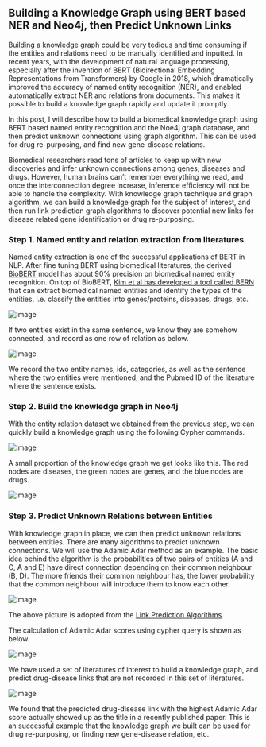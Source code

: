## Building a Knowledge Graph using BERT based NER and Neo4j, then Predict Unknown Links

Building a knowledge graph could be very tedious and time consuming if the entities and relations need to be manually identified and inputted. In recent years, with the development of natural language processing, especially after the invention of BERT (Bidirectional Embedding Representations from Transformers) by Google in 2018, which dramatically improved the accuracy of named entity recognition (NER), and enabled automatically extract NER and relations from documents. This makes it possible to build a knowledge graph rapidly and update it promptly.

In this post, I will describe how to build a biomedical knowledge graph using BERT based named entity recognition and the Noe4j graph database, and then predict unknown connections using graph algorithm. This can be used for drug re-purposing, and find new gene-disease relations.

Biomedical researchers read tons of articles to keep up with new discoveries and infer unknown connections among genes, diseases and drugs. However, human brains can’t remember everything we read, and once the interconnection degree increase, inference efficiency will not be able to handle the complexity. With knowledge graph technique and graph algorithm, we can build a knowledge graph for the subject of interest, and then run link prediction graph algorithms to discover potential new links for disease related gene identification or drug re-purposing.

### Step 1. Named entity and relation extraction from literatures
Named entity extraction is one of the successful applications of BERT in NLP. After fine tuning BERT using biomedical literatures, the derived [BioBERT](https://academic.oup.com/bioinformatics/article/36/4/1234/5566506) model has about 90% precision on biomedical named entity recognition. On top of BioBERT, [Kim et al has developed a tool called BERN](https://bern.korea.ac.kr/) that can extract biomedical named entities and identify the types of the entities, i.e. classify the entities into genes/proteins, diseases, drugs, etc.

![image](https://user-images.githubusercontent.com/44976640/76154020-e4518800-609a-11ea-8249-b250ac6e31fa.png)

If two entities exist in the same sentence, we know they are somehow connected, and record as one row of relation as below.

![image](https://user-images.githubusercontent.com/44976640/76154222-6abb9900-609e-11ea-82fc-a5ce98209b3e.png)

We record the two entity names, ids, categories, as well as the sentence where the two entities were mentioned, and the Pubmed ID of the literature where the sentence exists.

### Step 2. Build the knowledge graph in Neo4j
With the entity relation dataset we obtained from the previous step, we can quickly build a knowledge graph using the following Cypher commands.

![image](https://user-images.githubusercontent.com/44976640/76154365-b66f4200-60a0-11ea-97ea-2ac405733307.png)

A small proportion of the knowledge graph we get looks like this. The red nodes are diseases, the green nodes are genes, and the blue nodes are drugs. 

![image](https://user-images.githubusercontent.com/44976640/76154404-6f358100-60a1-11ea-9f2d-00fdc78f28f1.png)

### Step 3. Predict Unknown Relations between Entities
With knowledge graph in place, we can then predict unknown relations between entities. There are many algorithms to predict unknown connections. We will use the Adamic Adar method as an example. The basic idea behind the algorithm is the probabilities of two pairs of entities (A and C, A and E) have direct connection depending on their common neighbour (B, D).  The more friends their common neighbour has, the lower probability that the common neighbour will introduce them to know each other.

![image](https://user-images.githubusercontent.com/44976640/76154501-149d2480-60a3-11ea-84d3-08a68236cc3e.png)

The above picture is adopted from the [Link Prediction Algorithms](http://be.amazd.com/link-prediction/).

The calculation of Adamic Adar scores using cypher query is shown as below.

![image](https://user-images.githubusercontent.com/44976640/76154543-a7d65a00-60a3-11ea-9e3a-ea0e43f56a47.png)

We have used a set of literatures of interest to build a knowledge graph, and predict drug-disease links that are not recorded in this set of literatures.

![image](https://user-images.githubusercontent.com/44976640/76154578-495dab80-60a4-11ea-9940-3da32d753dbf.png)

We found that the predicted drug-disease link with the highest Adamic Adar score actually showed up as the title in a recently published paper. This is an successful example that the knowledge graph we built can be used for drug re-purposing, or finding new gene-disease relation, etc.
